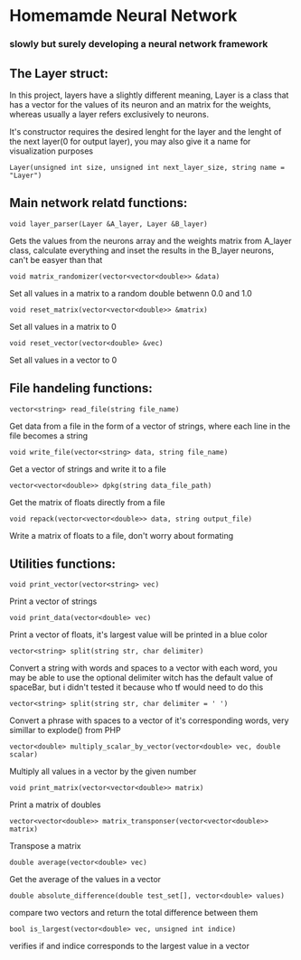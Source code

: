 # Homemamde Neural Network
### slowly but surely developing a neural network framework

## The Layer struct:
In this project, layers have a slightly different meaning, Layer is a class that has a vector for the values of its neuron and an matrix for the weights, whereas usually a layer refers exclusively to neurons.

It's constructor requires the desired lenght for the layer and the lenght of the next layer(0 for output layer), you may also give it a name for visualization purposes

	Layer(unsigned int size, unsigned int next_layer_size, string name = "Layer")
## Main network relatd functions:

	void layer_parser(Layer &A_layer, Layer &B_layer)
Gets the values from the neurons array and the weights matrix from A_layer class, calculate everything and inset the results in the B_layer neurons, can't be easyer than that

	void matrix_randomizer(vector<vector<double>> &data)
Set all values in a matrix to a random double betwenn 0.0 and 1.0

	void reset_matrix(vector<vector<double>> &matrix)
Set all values in a matrix to 0

	void reset_vector(vector<double> &vec)
Set all values in a vector to 0
	
## File handeling functions:

	vector<string> read_file(string file_name)
Get data from a file in the form of a vector of strings, where each line in the file becomes a string
	
	void write_file(vector<string> data, string file_name)
Get a vector of strings and write it to a file
	
	vector<vector<double>> dpkg(string data_file_path)
Get the matrix of floats directly from a file
	
	void repack(vector<vector<double>> data, string output_file)
Write a matrix of floats to a file, don't worry about formating
  
## Utilities functions:
  
	void print_vector(vector<string> vec)
Print a vector of strings
  
	void print_data(vector<double> vec)
Print a vector of floats, it's largest value will be printed in a blue color
  
	vector<string> split(string str, char delimiter)
Convert a string with words and spaces to a vector with each word, you may be able to use the optional delimiter witch has the default value of spaceBar, but i didn't tested it because who tf would need to do this

	vector<string> split(string str, char delimiter = ' ')
Convert a phrase with spaces to a vector of it's corresponding words, very simillar to explode() from PHP

	vector<double> multiply_scalar_by_vector(vector<double> vec, double scalar)
Multiply all values in a vector by the given number

	void print_matrix(vector<vector<double>> matrix)
Print a matrix of doubles

	vector<vector<double>> matrix_transponser(vector<vector<double>> matrix)
Transpose a matrix

	double average(vector<double> vec)
Get the average of the values in a vector

	double absolute_difference(double test_set[], vector<double> values)
compare two vectors and return the total difference between them

	bool is_largest(vector<double> vec, unsigned int indice)
verifies if and indice corresponds to the largest value in a vector
